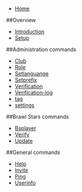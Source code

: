 * [Home](README.md)

##Overview

* [Introduction](overview/introduction.md)
* [Setup](overview/setup.md)

##Administration commands
* [Club](commands/administration/club.md)
* [Role](commands/administration/role.md)
* [Setlanguange](commands/administration/setlanguage.md)
* [Setprefix](commands/administration/setprefix.md)
* [Verification](commands/administration/verification.md)
* [Verification-log](commands/administration/verificationlog.md)
* [tag](commands/administration/tag.md)
* [settings](commands/administration/settings.md)

##Brawl Stars commands
* [Bsplayer](commands/brawlstars/bsplayer.md)
* [Verify](commands/brawlstars/verify.md)
* [Update](commands/brawlstars/update.md)

##General commands
* [Help](commands/general/help.md)
* [Invite](commands/general/invite.md)
* [Ping](commands/general/ping.md)
* [Userinfo](commands/general/userinfo.md)